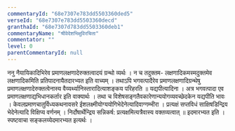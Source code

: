 ```yaml
---
commentaryId: "68e7307e783dd5503360ded5"
verseId: "68e7307e783dd5503360decd"
granthaId: "68e7307d783dd5503360deb1"
commentaryName: "श्रीवेदेशभिक्षुविरचिता"
commentator: ""
level: 0
parentCommentaryId: null
---
```


ननु नैयायिकादिभिरेव प्रमाणलक्षणादेरुक्तत्वादयं ग्रन्थो व्यर्थः । न च तदुक्तम- लक्षणादिकमस्मदुक्तमेव लक्षणादिकमिति प्रतिपादनायैतदारभ्यत इति वाच्यम् । तथाऽपि भगवत्पादैरेव प्रमाणलक्षणादिग्रन्थेषु प्रमाणलक्षणादेरुक्तत्वेनास्य वैय्यर्थ्यानिस्तारादित्याशङ्कय परिहरति ॥ यद्यपीत्यादिना । अत्र भगवत्पादा एव प्रमाणलक्षणाद्यभिधानकर्तार इति वाक्यार्थः । तथा च विशेषसङ्गतैवकारेणान्ययोगव्यवच्छेदकेन यद्यपीति भावः । केवलप्रमाणचातुर्विध्यकथनावसरे ईशलक्ष्मीयोग्ययोगिभेदेनेत्यादिवाग्गम्भीरा । प्रत्यक्षं सप्तविधं साक्षिषडिन्द्रिय भेदेनेत्यादि विक्षिप्य वर्णनम् । निर्दोषार्थेन्द्रिय सन्निकर्ष: प्रत्यक्षमित्यत्रैवास्य वक्तव्यत्वात् ॥ इदमारभ्यत इति । स्पष्टवाचा सङ्कलय्येदमारभ्यत इत्यर्थः ।
